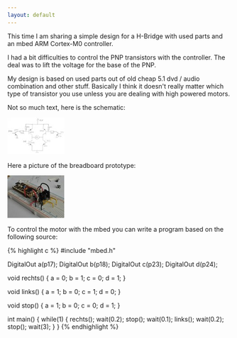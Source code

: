 ```yaml
---
layout: default
---
```

This time I am sharing a simple design for a H-Bridge with used parts and an mbed ARM Cortex-M0 controller.

I had a bit difficulties to control the PNP transistors with the controller. The deal was to lift the voltage for the base of the PNP.

My design is based on used parts out of old cheap 5.1 dvd / audio combination and other stuff. Basically I think it doesn't really matter which type of transistor you use unless you are dealing with high powered motors.

Not so much text, here is the schematic:

<a href="/assets/img/posts/mbed-h-bridge/schematic.jpg" rel="lightbox"><img src="/assets/img/posts/mbed-h-bridge/schematic-s.jpg" alt="thumbnail" /></a>

Here a picture of the breadboard prototype:

<a href="/assets/img/posts/mbed-h-bridge/breadboard.jpg" rel="lightbox"><img src="/assets/img/posts/mbed-h-bridge/breadboard-s.jpg" alt="thumbnail" /></a>

To control the motor with the mbed you can write a program based on the following source:

{% highlight c %}
#include "mbed.h"

DigitalOut a(p17);
DigitalOut b(p18);
DigitalOut c(p23);
DigitalOut d(p24);

void rechts() {
    a = 0;
    b = 1;
    c = 0;
    d = 1;
}

void links() {
    a = 1;
    b = 0;
    c = 1;
    d = 0;
}

void stop() {
    a = 1;
    b = 0;
    c = 0;
    d = 1;
}
    

int main() {
    while(1) {
        rechts();
        wait(0.2);
        stop();
        wait(0.1);
        links();
        wait(0.2);
        stop();
        wait(3);
    }
}
{% endhighlight %}
